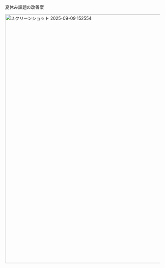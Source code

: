 夏休み課題の改善案

<img width="1871" height="811" alt="スクリーンショット 2025-09-09 152554" src="https://github.com/user-attachments/assets/f9e71606-5847-4b3b-a8c4-bbc92d2f0adc" />
